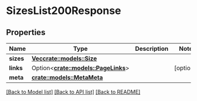 # SizesList200Response

## Properties

Name | Type | Description | Notes
------------ | ------------- | ------------- | -------------
**sizes** | [**Vec<crate::models::Size>**](size.md) |  | 
**links** | Option<[**crate::models::PageLinks**](page_links.md)> |  | [optional]
**meta** | [**crate::models::MetaMeta**](meta_meta.md) |  | 

[[Back to Model list]](../README.md#documentation-for-models) [[Back to API list]](../README.md#documentation-for-api-endpoints) [[Back to README]](../README.md)


